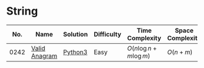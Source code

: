 # String

| No.  | Name  | Solution | Difficulty | Time Complexity | Space Complexity |
| --- | --- | --- | --- | --- | --- |
| 0242 | [Valid Anagram](https://leetcode.com/problems/valid-anagram/) | [Python3](https://leetcode.com/problems/valid-anagram/solutions/4074888/valid-anagram-python-easy-explanations/) | Easy | $O(n \log n + m \log m)$ | $O(n + m)$ |
